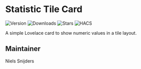 # Statistic Tile Card

![Version](https://img.shields.io/github/v/release/dafabel/statistic-tile-card)
![Downloads](https://img.shields.io/github/downloads/dafabel/statistic-tile-card/total)
![Stars](https://img.shields.io/github/stars/dafabel/statistic-tile-card)
![HACS](https://img.shields.io/badge/HACS-Default-41BDF5.svg)

A simple Lovelace card to show numeric values in a tile layout.

## Maintainer

Niels Snijders
